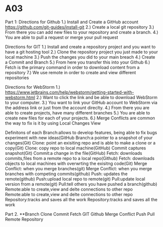 # A03
Part 1: 
Directions for Github
  1.) Install and Create a GitHub account https://github.com/git-guides/install-git
  2.) Create a local git repository 
  3.) From there you can add new files to your repository and create a branch.
  4.) You are able to pull a request or merge your pull request
  
  Directions for GIT
  1.) Install and create a repository project and you want to have a git hosting tool
  2.) Clone the repository project you just made to your local machine
  3.) Push the changes you did to your main breach 
  4.) Create a Commit and Branch
  5.) From here you transfer this into your Github
  6.) Fetch is the primary command in order to download content from a repository
  7.) We use remote in order to create and view different repositories
  
  Directions for WebStorm
  1.) https://www.jetbrains.com/help/webstorm/getting-started-with-webstorm.html
  2.) Want to click the link and be able to download WebStorm to your computer.
  3.) You want to link your GitHub account to WebStorm via the address link or just from the account direclty. 
  4.) From there you are able to create projects, have many different branches 
  5.) You are able to create new files for each of your projects. 
  6.) Merge Conflicts are common the way to fix is it by using Local Changes View
  
  
  Definitons of each
  Branch:allows to develop features, being able to fix bugs experiment with new ideas(GitHub
  Branch:a pointer to a snapshot of your changes(Git)
  Clone: point an exisiting repo and is able to make a clone or a copy(Git)
  Clone: copy repo to local machine(GitHub)
  Commit captures snapshot(Git)
  Commit:a change in the file(GitHub)
  Fetch: downloads commits,files from a remote repo to a local repo(Github)
  Fetch: downloads objects to local machines with overwrting the exisitng code(Git)
  Merge Conflict: when you merge branches(git)
  Merge Conflict: when you merge branches with competing commits(github)
  Push: updates the remote(github)
  Push:upload local repo to remote(git)
  Pull:update local version from a remote(git)
  Pull:tell others you have pushed a branch(github)
  Remote:able to create,view and delte connections to other repo
  Remote:able to create,view and delte connections to other repo
  Repository:tracks and saves all the work 
  Repository:tracks and saves all the work 
  
  
 Part 2. 
**Branch
Clone
Commit
Fetch
GIT
Github
Merge Conflict
Push
Pull
Remote
Repository

